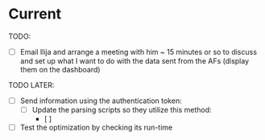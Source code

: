 # Current

TODO:
* [ ] Email Ilija and arrange a meeting with him ~ 15 minutes or so to discuss and set up what I want to do with the data sent from the AFs (display them on the dashboard)

TODO LATER:
* [ ] Send information using the authentication token:
  * [ ] Update the parsing scripts so they utilize this method:
    * [ ] 
* [ ] Test the optimization by checking its run-time
